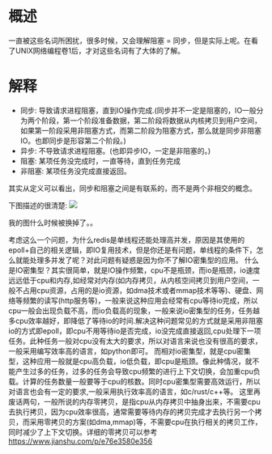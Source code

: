 概述
====

一直被这些名词所困扰，很多时候，又会理解阻塞 =
同步，但是实际上呢。在看了UNIX网络编程卷1后，才对这些名词有了大体的了解。

解释
====

-   同步:
    导致请求进程阻塞，直到IO操作完成.(同步并不一定是阻塞的，IO一般分为两个阶段，第一个阶段准备数据，第二阶段将数据从内核拷贝到用户空间，如果第一阶段采用非阻塞方式，而第二阶段为阻塞方式，那么就是同步非阻塞IO。也即同步是形容第二个阶段。)
-   异步: 不导致请求进程阻塞。(也即异步IO，一定是非阻塞的。)
-   阻塞: 某项任务没完成时，一直等待，直到任务完成
-   非阻塞: 某项任务没完成直接返回。

其实从定义可以看出，同步和阻塞之间是有联系的，而不是两个非相交的概念。

下图描述的很清楚:
![](http://q.qxgzone.com/static/img/同步、异步、阻塞、非阻塞_io.png)

我的图什么时候被换掉了。。


考虑这么一个问题，为什么redis是单线程还能处理高并发，原因是其使用的epoll+自己的相关逻辑，即IO复用技术，但是你还是有问题，单线程的条件下，怎么就能处理多并发了呢？对此问题有疑惑是因为你不了解IO密集型的应用。
什么是IO密集型？其实很简单，就是IO操作频繁，cpu不是瓶颈，而io是瓶颈，io速度远远低于cpu和内存,如经常对内存(如内存拷贝，从内核空间拷贝到用户空间，一般不占用cpu资源，占用的是io资源，如dma技术或者mmap技术等等)、硬盘、网络等频繁的读写(http服务等)，一般来说这种应用会经常有cpu等待io完成，所以cpu一般会出现负载不高，而io负载高的现象，一般来说io密集型的任务，任务越多cpu效率越好，即降低了等待io的时间.解决这种问题常见的方式就是采用非阻塞io的方式即epoll，即cpu不用等待io是否完成，io没完成直接返回,cpu处理下一项任务。此种任务一般对cpu没有太大的要求，所以对语言来说也没有很高的要求，一般采用编写效率高的语言，如python即可。
而相对io密集型，就是cpu密集型，这种应用一般就是cpu高负载，io低负载，即cpu是瓶颈。像此种情况，就不能产生过多的任务，过多的任务会导致cpu频繁的进行上下文切换，会加重cpu负载。计算的任务数量一般要等于cpu的核数。同时cpu密集型需要高效运行，所以对语言也会有一定的要求,一般采用执行效率高的语言，如c/rust/c++等。
这里再废话两句，一般所说的内存零拷贝，是指cpu从内存拷贝中抽身出来，不需要cpu去执行拷贝，因为cpu效率很高，通常需要等待内存的拷贝完成才去执行另一个拷贝，而采用零拷贝的方案(如dma,mmap)等，不需要cpu在执行相关的拷贝工作，同时减少了上下文切换。详细的零拷贝可以参考
<https://www.jianshu.com/p/e76e3580e356>
